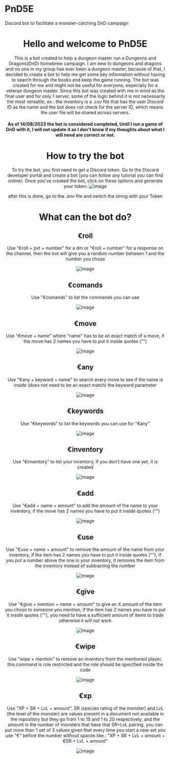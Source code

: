 # PnD5E
 Discord bot to facilitate a monster-catching DnD campaign
<header>
<h1>Hello and welcome to PnD5E</h1>
This is a bot created to help a dungeon master run a Dungeons and Dragons(DnD) homebrew campaign. I am new to dungeons and dragons and no one in my group has ever been a dungeon master, because of that, I decided to create a bot to help me get some key information without having to search through the books and keep the game running. The bot was created for me and might not be useful for everyone, especially for a veteran dungeon master.
 Since this bot was created with me in mind as the final user and for only 1 server, some of the logic behind it is not necessarily the most versatile, ex.: the inventory is a .csv file that has the user Discord ID as the name and the bot does not check for the server ID, which means the user file will be shared across servers.
 <h4>As of 14/08/2023 the bot is considered completed, Until I run a game of DnD with it, I will not update it as I don't know if my thoughts about what I will need are correct or not.<h4>

<h1>How to try the bot</h1>

To try the bot, you first need to get a Discord token. Go to the Discord developer portal and create a bot (you can follow any tutorial you can find online).
Once you've created the bot, click on these options and generate your token:
![image](https://github.com/AlbertinoDias/PnD5E/assets/36789123/27cf4b26-e503-480f-963d-a8c9eee98004)


after this is done, go to the .env file and switch the string with your Token


<h1>What can the bot do?</h1>

<h2>€roll</h2>

Use "€roll + pvt + number" for a dm or "€roll + number" for a response on the channel, then the bot will give you a random number between 1 and the number you chose

![image](https://github.com/AlbertinoDias/PnD5E/assets/36789123/7dba3f27-cfd9-4c82-bf71-f161f9f83542)

<h2>€comands</h2>

Use "€comands" to list the commands you can use

![image](https://github.com/AlbertinoDias/PnD5E/assets/36789123/c0d0eb7d-14ef-4e7f-8d09-b362277998a2)

<h2>€move</h2>

Use "€move + name" where "name" has to be an exact match of a move, if the move has 2 names you have to put it inside quotes ("")

![image](https://github.com/AlbertinoDias/PnD5E/assets/36789123/200409b6-729a-4b43-8cb6-52e20a6cd2c3)

<h2>€any</h2>

Use "€any + keyword + name"</h3> to search every move to see if the name is inside (does not need to be an exact match) the keyword parameter

![image](https://github.com/AlbertinoDias/PnD5E/assets/36789123/d6fe35bb-4fd2-4857-ae6c-f7a36e500af7)

<h2>€keywords</h2>

Use "€keywords" to list the keywords you can use for "€any"

![image](https://github.com/AlbertinoDias/PnD5E/assets/36789123/78cc6dfe-f161-487e-a209-259406c91030)

<h2>€inventory</h2>

Use "€inventory" to list your inventory, if you don't have one yet, it is created

![image](https://github.com/AlbertinoDias/PnD5E/assets/36789123/d856ce05-589c-45b8-94bb-93826beff348)

<h2>€add</h2>

Use "€add + name + amount" to add the amount of the name to your inventory, if the move has 2 names you have to put it inside quotes ("")

![image](https://github.com/AlbertinoDias/PnD5E/assets/36789123/5d06d175-7b0e-4445-aa0b-993502cf7151)

<h2>€use</h2>

Use "€use + name + amount" to remove the amount of the name from your inventory, if the item has 2 names you have to put it inside quotes (""), if you put a number above the one in your inventory, it removes the item from the inventory instead of subtracting the number

![image](https://github.com/AlbertinoDias/PnD5E/assets/36789123/d1fa2f5a-a116-4bbb-b0dc-668f4282ef07)

<h2>€give</h2>

Use "€give + mention + name + amount" to give an X amount of the item you chose to someone you mention, if the item has 2 names you have to put it inside quotes (""), you need to have a sufficient amount of items to trade otherwise it will not work

![image](https://github.com/AlbertinoDias/PnD5E/assets/36789123/3b196d54-25cb-4af5-811b-46ea3c1cdbf1)

<h2>€wipe</h2>

Use "wipe + mention" to remove an inventory from the mentioned player, this command is role restricted and the role should be specified inside the code

![image](https://github.com/AlbertinoDias/PnD5E/assets/36789123/086f61b1-fe8f-4c40-9b17-5bf5c4d8eb8d)

<h2>€xp</h2>

Use "XP + SR + LvL + amount", SR (species rating of the monster) and LvL (the level of the monster) are values present in a document not available in the repository but they go from 1 to 15 and 1 to 20 respectively, and the amount is the number of monsters that have that SR+LvL pairing. you can put more than 1 set of 3 values given that every time you start a new set you use "€" before the number without spaces like.: "XP + SR + LvL + amount + €SR + LvL + amount"

![image](https://github.com/AlbertinoDias/PnD5E/assets/36789123/f33a257a-36e8-461d-b201-bf4f2934b7f5)

</header>
